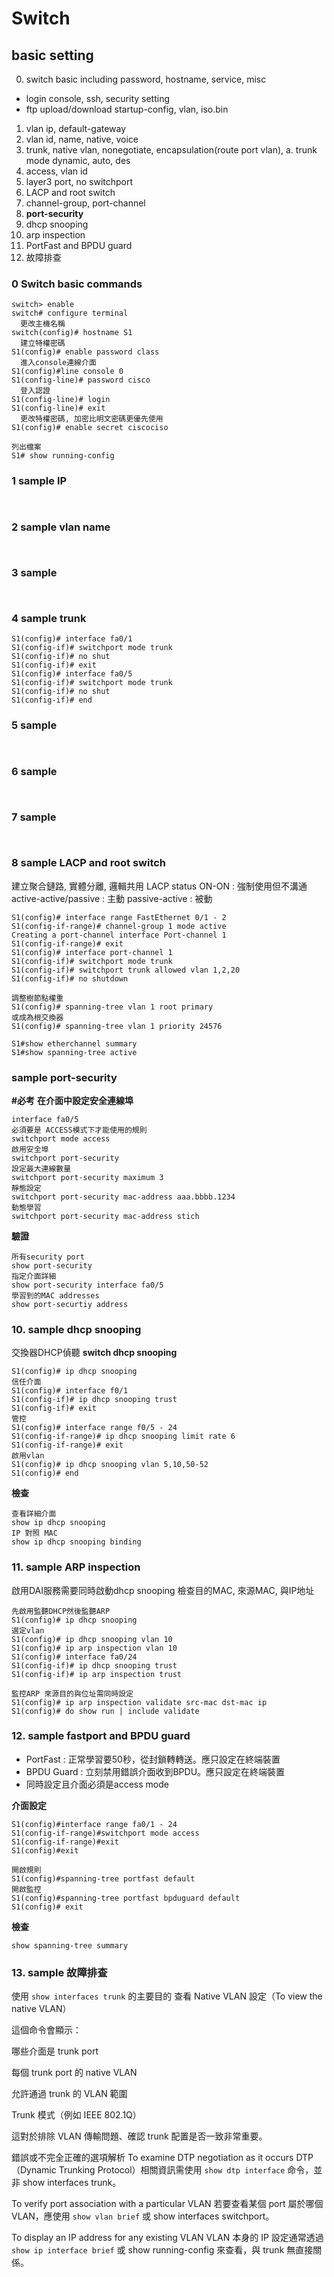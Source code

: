 # Switch 

## basic setting
0. switch basic including password, hostname, service, misc
- login console, ssh, security setting
- ftp upload/download startup-config, vlan, iso.bin
1. vlan ip, default-gateway
2. vlan id, name, native, voice 
4. trunk, native vlan, nonegotiate, encapsulation(route port vlan), 
a. trunk mode dynamic, auto, des
5. access, vlan id
6. layer3 port, no switchport
7. LACP and root switch
8. channel-group, port-channel
9. **port-security**
10. dhcp snooping
11. arp inspection
12. PortFast and BPDU guard
13. 故障排查

### 0 Switch basic commands
```
switch> enable
switch# configure terminal
  更改主機名稱
switch(config)# hostname S1
  建立特權密碼
S1(config)# enable password class
  進入console連線介面
S1(config)#line console 0
S1(config-line)# password cisco
  登入認證
S1(config-line)# login
S1(config-line)# exit
  更改特權密碼, 加密比明文密碼更優先使用
S1(config)# enable secret ciscociso

列出檔案
S1# show running-config

```

### 1 sample IP
```


```

### 2 sample vlan name
```


```

### 3 sample
```


```

### 4 sample trunk
```
S1(config)# interface fa0/1
S1(config-if)# switchport mode trunk
S1(config-if)# no shut
S1(config-if)# exit
S1(config)# interface fa0/5
S1(config-if)# switchport mode trunk
S1(config-if)# no shut
S1(config-if)# end
```

### 5 sample
```


```

### 6 sample
```


```

### 7 sample
```


```

### 8 sample LACP and root switch
建立聚合鏈路, 實體分離, 邏輯共用
LACP status
ON-ON : 強制使用但不溝通
active-active/passive : 主動
passive-active : 被動
```
S1(config)# interface range FastEthernet 0/1 - 2
S1(config-if-range)# channel-group 1 mode active
Creating a port-channel interface Port-channel 1
S1(config-if-range)# exit
S1(config)# interface port-channel 1
S1(config-if)# switchport mode trunk
S1(config-if)# switchport trunk allowed vlan 1,2,20
S1(config-if)# no shutdown

調整樹節點權重
S1(config)# spanning-tree vlan 1 root primary
或成為根交換器
S1(config)# spanning-tree vlan 1 priority 24576

S1#show etherchannel summary
S1#show spanning-tree active
```

### sample port-security
**#必考**
**在介面中設定安全連線埠**
```
interface fa0/5
必須要是 ACCESS模式下才能使用的規則
switchport mode access
啟用安全埠
switchport port-security
設定最大連線數量
switchport port-security maximum 3
靜態設定
switchport port-security mac-address aaa.bbbb.1234
動態學習
switchport port-security mac-address stich
```

**驗證**
```
所有security port
show port-security
指定介面詳細
show port-security interface fa0/5
學習到的MAC addresses
show port-securtiy address
```


### 10. sample  dhcp snooping
交換器DHCP偵聽
**switch dhcp snooping**
```
S1(config)# ip dhcp snooping
信任介面
S1(config)# interface f0/1
S1(config-if)# ip dhcp snooping trust
S1(config-if)# exit
管控
S1(config)# interface range f0/5 - 24
S1(config-if-range)# ip dhcp snooping limit rate 6
S1(config-if-range)# exit
啟用vlan
S1(config)# ip dhcp snooping vlan 5,10,50-52
S1(config)# end
```
**檢查**
```
查看詳細介面
show ip dhcp snooping
IP 對照 MAC
show ip dhcp snooping binding
```

### 11. sample ARP inspection
啟用DAI服務需要同時啟動dhcp snooping
檢查目的MAC, 來源MAC, 與IP地址

```
先啟用監聽DHCP然後監聽ARP
S1(config)# ip dhcp snooping
選定vlan
S1(config)# ip dhcp snooping vlan 10
S1(config)# ip arp inspection vlan 10
S1(config)# interface fa0/24
S1(config-if)# ip dhcp snooping trust
S1(config-if)# ip arp inspection trust

監控ARP 來源目的與位址需同時設定
S1(config)# ip arp inspection validate src-mac dst-mac ip
S1(config)# do show run | include validate
```

### 12. sample fastport and BPDU guard
- PortFast : 正常學習要50秒，從封鎖轉轉送。應只設定在終端裝置
- BPDU Guard : 立刻禁用錯誤介面收到BPDU。應只設定在終端裝置
- 同時設定且介面必須是access mode

**介面設定**
```
S1(config)#interface range fa0/1 - 24
S1(config-if-range)#switchport mode access
S1(config-if-range)#exit
S1(config)#exit 

開啟規則
S1(config)#spanning-tree portfast default
開啟監控
S1(config)#spanning-tree portfast bpduguard default
S1(config)# exit
```
**檢查**
```
show spanning-tree summary
```
### 13. sample 故障排查
使用 `show interfaces trunk` 的主要目的
查看 Native VLAN 設定（To view the native VLAN）

這個命令會顯示：

哪些介面是 trunk port

每個 trunk port 的 native VLAN

允許通過 trunk 的 VLAN 範圍

Trunk 模式（例如 IEEE 802.1Q）

這對於排除 VLAN 傳輸問題、確認 trunk 配置是否一致非常重要。

錯誤或不完全正確的選項解析
To examine DTP negotiation as it occurs DTP（Dynamic Trunking Protocol）相關資訊需使用 `show dtp interface` 命令，並非 show interfaces trunk。

To verify port association with a particular VLAN 若要查看某個 port 屬於哪個 VLAN，應使用 `show vlan brief` 或 show interfaces switchport。

To display an IP address for any existing VLAN VLAN 本身的 IP 設定通常透過 `show ip interface brief` 或 show running-config 來查看，與 trunk 無直接關係。

